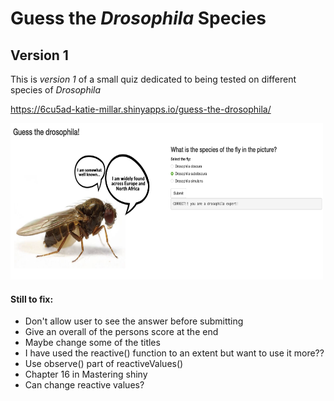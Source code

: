 # Guess the *Drosophila* Species 

## Version 1 

This is *version 1* of a small quiz dedicated to being tested on different species of *Drosophila*

https://6cu5ad-katie-millar.shinyapps.io/guess-the-drosophila/

<img title="droso pic" alt="drosopAlt text" src="/quiz.screenshot.png" width=500 height=250>


#### Still to fix: 
- Don't allow user to see the answer before submitting 
- Give an overall of the persons score at the end 
- Maybe change some of the titles
- I have used the reactive() function to an extent but want to use it more?? 
- Use observe() part of reactiveValues()
- Chapter 16 in Mastering shiny 
- Can change reactive values? 

